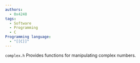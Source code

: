 ```yaml
---
authors:
  - 0x4248
tags:
  - Software
  - Programming
  - C
Programming language:
  - "[[C]]"
---
```

`complex.h` Provides functions for manipulating complex numbers.